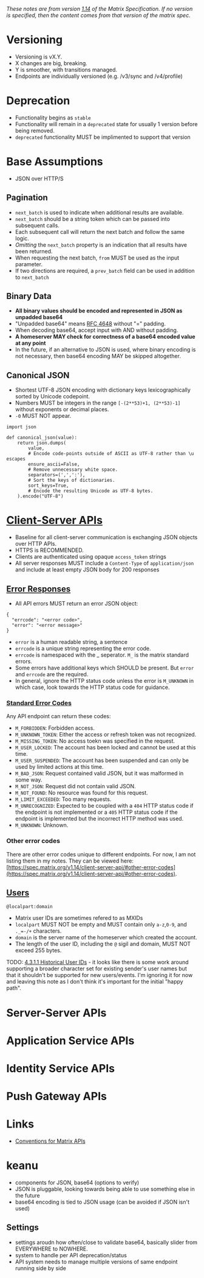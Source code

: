 *These notes are from version [1.14](https://spec.matrix.org/v1.14/) of the Matrix Specification. If no version is specified, then the content comes from that version of the matrix spec.*

# Versioning

- Versioning is vX.Y. 
- X changes are big, breaking. 
- Y is smoother, with transitions managed. 
- Endpoints are individually versioned (e.g. /v3/sync and /v4/profile)

# Deprecation

- Functionality begins as `stable`
- Functionality will remain in a `deprecated` state for usually 1 version before being removed.
- `deprecated` functionality MUST be implimented to support that version

# Base Assumptions

- JSON over HTTP/S 

## Pagination

- `next_batch` is used to indicate when additional results are available.
- `next_batch` should be a string token which can be passed into subsequent calls. 
- Each subsequent call will return the next batch and follow the same logic. 
- *Omitting* the `next_batch` property is an indication that all results have been returned.
- When requesting the next batch, `from` MUST be used as the input parameter. 
- If two directions are required, a `prev_batch` field can be used in addition to `next_batch`

## Binary Data

- **All binary values should be encoded and represented in JSON as unpadded base64**
- "Unpadded base64" means [RFC 4648](https://tools.ietf.org/html/rfc4648) without "=" padding.
- When decoding base64, accept input with AND without padding. 
- **A homeserver MAY check for correctness of a base64 encoded value at any point**
- In the future, if an alternative to JSON is used, where binary encoding is not necessary, then base64 encoding MAY be skipped altogether. 

## Canonical JSON 

- Shortest UTF-8 JSON encoding with dictionary keys lexicographically sorted by Unicode codepoint. 
- Numbers MUST be integers in the range `[-(2**53)+1, (2**53)-1]` without exponents or decimal places. 
- `-0` MUST NOT appear. 

```
import json

def canonical_json(value):
    return json.dumps(
        value,
        # Encode code-points outside of ASCII as UTF-8 rather than \u escapes
        ensure_ascii=False,
        # Remove unnecessary white space.
        separators=(',',':'),
        # Sort the keys of dictionaries.
        sort_keys=True,
        # Encode the resulting Unicode as UTF-8 bytes.
    ).encode("UTF-8")
```

# [Client-Server APIs](https://spec.matrix.org/v1.14/client-server-api/)

- Baseline for all client-server communication is exchanging JSON objects over HTTP APIs. 
- HTTPS is RECOMMENDED. 
- Clients are authenticated using opaque `access_token` strings
- All server responses MUST include a `Content-Type` of `application/json` and include at least empty JSON body for 200 responses

## [Error Responses](https://spec.matrix.org/v1.14/client-server-api/#standard-error-response)

- All API errors MUST return an error JSON object: 
```
{
  "errcode": "<error code>",
  "error": "<error message>"
}
```

- `error` is a human readable string, a sentence
- `errcode` is a unique string representing the error code. 
- `errcode` is namespaced with the _ seperator. `M_` is the matrix standard errors.
- Some errors have additional keys which SHOULD be present. But `error` and `errcode` are the required.
- In general, ignore the HTTP status code unless the error is `M_UNKNOWN` in which case, look towards the HTTP status code for guidance. 

### [Standard Error Codes](https://spec.matrix.org/v1.14/client-server-api/#common-error-codes)

Any API endpoint can return these codes: 

- `M_FORBIDDEN`: Forbidden access. 
- `M_UNKNOWN_TOKEN`: Either the access or refresh token was not recognized.
- `M_MISSING_TOKEN`: No access toekn was specified in the request. 
- `M_USER_LOCKED`: The account has been locked and cannot be used at this time. 
- `M_USER_SUSPENDED`: The account has been suspended and can only be used by limited actions at this time. 
- `M_BAD_JSON`: Request contained valid JSON, but it was malformed in some way. 
- `M_NOT_JSON`: Request did not contain valid JSON. 
- `M_NOT_FOUND`: No resource was found for this request. 
- `M_LIMIT_EXCEEDED`: Too many requests. 
- `M_UNRECOGNIZED`: Expected to be coupled with a `404` HTTP status code if the endpoint is not implemented or a `405` HTTP status code if the endpoint is implemented but the incorrect HTTP method was used. 
- `M_UNKNOWN`: Unknown. 

### Other error codes

There are other error codes unique to different endpoints. For now, I am not listing them in my notes. They can be viewed here: [https://spec.matrix.org/v1.14/client-server-api/#other-error-codes](https://spec.matrix.org/v1.14/client-server-api/#other-error-codes). 

## [Users](https://spec.matrix.org/v1.14/#users)

`@localpart:domain`

- Matrix user IDs are sometimes refered to as MXIDs
- `localpart` MUST NOT be empty and MUST contain only `a-z`,`0-9`, and `._=-/+` characters.
- `domain` is the server name of the homeserver which created the account.
- The length of the user ID, including the `@` sigil and domain, MUST NOT exceed 255 bytes. 

TODO: [4.3.1.1 Historical User IDs](https://spec.matrix.org/v1.14/appendices/#historical-user-ids) - it looks like there is some work around supporting a broader character set for existing sender's user names but that it shouldn't be supported for new users/events. I'm ignoring it for now and leaving this note as I don't think it's important for the initial "happy path".

# Server-Server APIs

# Application Service APIs

# Identity Service APIs

# Push Gateway APIs

# Links

- [Conventions for Matrix APIs](https://spec.matrix.org/v1.14/appendices/#conventions-for-matrix-apis)


# keanu

- components for JSON, base64 (options to verify)
- JSON is pluggable, looking towards being able to use something else in the future
- base64 encoding is tied to JSON usage (can be avoided if JSON isn't used)

## Settings

- settings aroudn how often/close to validate base64, basically slider from EVERYWHERE to NOWHERE. 
- system to handle per API deprecation/status
- API system needs to manage multiple versions of same endpoint running side by side